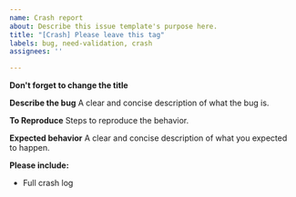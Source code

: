 ```yaml
---
name: Crash report
about: Describe this issue template's purpose here.
title: "[Crash] Please leave this tag"
labels: bug, need-validation, crash
assignees: ''

---
```


**Don't forget to change the title**

**Describe the bug**
A clear and concise description of what the bug is.

**To Reproduce**
Steps to reproduce the behavior.

**Expected behavior**
A clear and concise description of what you expected to happen.

**Please include:**
 - Full crash log
